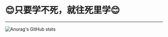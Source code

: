 # 😊只要学不死，就往死里学😊

---

![Anurag's GitHub stats](https://github-readme-stats-glowblur.vercel.app/api?username=hackerhui&show_icons=true&theme=radical)
